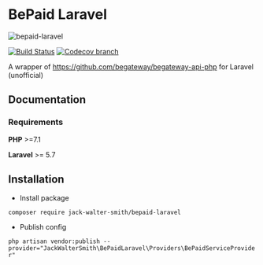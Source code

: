 # BePaid Laravel
![bepaid-laravel](https://user-images.githubusercontent.com/16275872/88276989-a28f4a00-cce8-11ea-91d1-d6a44fb9b687.png)

[![Build Status](https://travis-ci.com/Jack-Walter-Smith/bepaid-laravel.svg?branch=master)](https://travis-ci.com/Jack-Walter-Smith/bepaid-laravel)
[![Codecov branch](https://img.shields.io/codecov/c/github/Jack-Walter-Smith/bepaid-laravel/master.svg?style=flat-square)](https://codecov.io/github/Jack-Walter-Smith/bepaid-laravel)

A wrapper of https://github.com/begateway/begateway-api-php for Laravel (unofficial)

## Documentation

### Requirements

**PHP** >=7.1

**Laravel** >= 5.7

## Installation
- Install package

`composer require jack-walter-smith/bepaid-laravel`

- Publish config

`php artisan vendor:publish --provider="JackWalterSmith\BePaidLaravel\Providers\BePaidServiceProvider"`